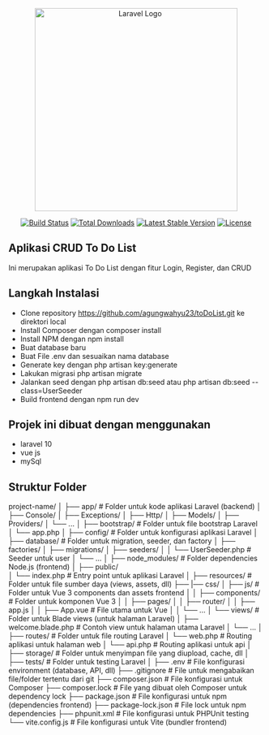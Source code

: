 <p align="center"><a href="https://laravel.com" target="_blank"><img src="https://raw.githubusercontent.com/laravel/art/master/logo-lockup/5%20SVG/2%20CMYK/1%20Full%20Color/laravel-logolockup-cmyk-red.svg" width="400" alt="Laravel Logo"></a></p>

<p align="center">
<a href="https://github.com/laravel/framework/actions"><img src="https://github.com/laravel/framework/workflows/tests/badge.svg" alt="Build Status"></a>
<a href="https://packagist.org/packages/laravel/framework"><img src="https://img.shields.io/packagist/dt/laravel/framework" alt="Total Downloads"></a>
<a href="https://packagist.org/packages/laravel/framework"><img src="https://img.shields.io/packagist/v/laravel/framework" alt="Latest Stable Version"></a>
<a href="https://packagist.org/packages/laravel/framework"><img src="https://img.shields.io/packagist/l/laravel/framework" alt="License"></a>
</p>

## Aplikasi CRUD To Do List
Ini merupakan aplikasi To Do List dengan fitur Login, Register, dan CRUD

## Langkah Instalasi
- Clone repository https://github.com/agungwahyu23/toDoList.git ke direktori local
- Install Composer dengan composer install
- Install NPM dengan npm install
- Buat database baru
- Buat File .env dan sesuaikan nama database
- Generate key dengan php artisan key:generate
- Lakukan migrasi php artisan migrate
- Jalankan seed dengan php artisan db:seed atau php artisan db:seed --class=UserSeeder
- Build frontend dengan npm run dev

## Projek ini dibuat dengan menggunakan
- laravel 10
- vue js
- mySql

## Struktur Folder
project-name/
│
├── app/                      # Folder untuk kode aplikasi Laravel (backend)
│   ├── Console/
│   ├── Exceptions/
│   ├── Http/
│   ├── Models/
│   ├── Providers/
│   └── ...
│
├── bootstrap/                 # Folder untuk file bootstrap Laravel
│   └── app.php
│
├── config/                    # Folder untuk konfigurasi aplikasi Laravel
│
├── database/                  # Folder untuk migration, seeder, dan factory
│   ├── factories/
│   ├── migrations/
│   ├── seeders/
│   │   └── UserSeeder.php      # Seeder untuk user
│   └── ...
│
├── node_modules/              # Folder dependencies Node.js (frontend)
│
├── public/                    
│   └── index.php              # Entry point untuk aplikasi Laravel
│
├── resources/                 # Folder untuk file sumber daya (views, assets, dll)
├── |── css/
│   ├── js/                    # Folder untuk Vue 3 components dan assets frontend
│   │   ├── components/        # Folder untuk komponen Vue 3
│   │   ├── pages/
│   │   ├── router/
│   │   ├── app.js
│   │   ├── App.vue            # File utama untuk Vue
│   │   └── ...
│   └── views/                 # Folder untuk Blade views (untuk halaman Laravel)
│       ├── welcome.blade.php  # Contoh view untuk halaman utama Laravel
│       └── ...
│
├── routes/                    # Folder untuk file routing Laravel
│   └── web.php                # Routing aplikasi untuk halaman web
│   └── api.php                # Routing aplikasi untuk api
│
├── storage/                   # Folder untuk menyimpan file yang diupload, cache, dll
│
├── tests/                     # Folder untuk testing Laravel
│
├── .env                       # File konfigurasi environment (database, API, dll)
├── .gitignore                 # File untuk mengabaikan file/folder tertentu dari git
├── composer.json              # File konfigurasi untuk Composer
├── composer.lock              # File yang dibuat oleh Composer untuk dependency lock
├── package.json               # File konfigurasi untuk npm (dependencies frontend)
├── package-lock.json          # File lock untuk npm dependencies
├── phpunit.xml                # File konfigurasi untuk PHPUnit testing
└── vite.config.js             # File konfigurasi untuk Vite (bundler frontend)

